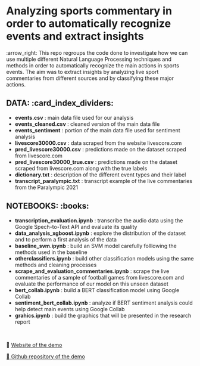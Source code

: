 <h1> Analyzing sports commentary in order to automatically recognize events and extract insights </h1>
:arrow_right: This repo regroups the code done to investigate how we can use multiple different Natural Language Processing techniques and methods in order to automatically recognize the main actions in sports events. The aim was to extract insights by analyzing live sport commentaries from different sources and by classifying these major actions.


<h2 align="left"> DATA: :card_index_dividers: </h2>

- **events.csv** : main data file used for our analysis
- **events_cleaned.csv** : cleaned version of the main data file
- **events_sentiment** : portion of the main data file used for sentiment analysis
- **livescore30000.csv** : data scraped from the website livescore.com
- **pred_livescore30000.csv** : predictions made on the dataset scraped from livescore.com
- **pred_livescore30000_true.csv** : predictions made on the dataset scraped from livescore.com along with the true labels
- **dictionary.txt** : description of the different event types and their label
- **transcript_paralympic.txt** : transcript example of the live commentaries from the Paralympic 2021

<h2 align="left"> NOTEBOOKS: :books: </h2>

- **transcription_evaluation.ipynb** : transcribe the audio data using the Google Spech-to-Text API and evaluate its quality
- **data_analysis_xgboost.ipynb** : explore the distribution of the dataset and to perform a first analysis of the data
- **baseline_svm.ipynb** : build an SVM model carefully folllowing the methods used in the baseline
- **otherclassifiers.ipynb** : build other classification models using the same methods and cleaning processes
- **scrape_and_evaluation_commentaries.ipynb** : scrape the live commentaries of a sample of football games from livescore.com and evaluate the performance of our model on this unseen dataset
- **bert_collab.ipynb** : build a BERT classification model using Google Collab
- **sentiment_bert_collab.ipynb** : analyze if BERT sentiment analysis could help detect main events using Google Collab
- **grahics.ipynb** : build the graphics that will be presented in the research report

<br />


 :link: <a  style="display: inline;"  href="https://dash-models-commentary.herokuapp.com/"> Website of the demo
  
 :link: <a  style="display: inline;"  href="https://github.com/yanismiraoui/dash-models"> Github repository of the demo
  
